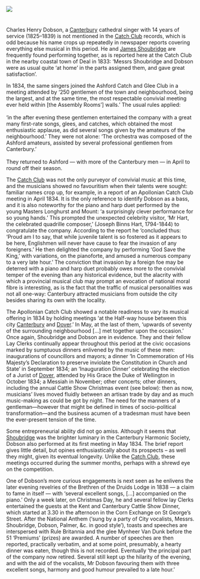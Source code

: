<a href="https://juncture-digital.org"><img src="https://juncture-digital.org/images/ve-button.png"></a>
<param ve-config title="Charles Henry Dobson" author="Dr Chris Price" layout="vtl" banner="/images/banners/19c.jpg">

<param ve-entity eid="Q29303" aliases="Canterbury">

#

## 

Charles Henry Dobson, a [Canterbury](/music/19c-music-canterbury) cathedral singer with 14 years of service (1825–1839) is not mentioned in the [Catch Club](https://www.youtube.com/watch?reload=9&v=dbKAb18w72c&t=11s) records, which is odd because his name crops up repeatedly in newspaper reports covering everything else musical in this period. He and [James Shoubridge](/music/19c-james-shoubridge) are frequently found performing together, as is reported here at the Catch Club in the nearby coastal town of Deal in 1833: ‘Messrs Shoubridge and Dobson were as usual quite ‘at home’ in the parts assigned them, and gave great satisfaction’. 
<param ve-image url="https://iiif.wellcomecollection.org/image/V0040306/full/full/0/default.jpg" label="Two men sing from a songbook they are both holding, while a younger man has fallen asleep at the table; a young woman looks on. Engraving by T.E. Nicholson after J.M. Wright" attribution="Wellcome Collection">

In 1834, the same singers joined the Ashford Catch and Glee Club in a meeting attended by ‘250 gentlemen of the town and neighbourhood, being the largest, and at the same time, the most respectable convivial meeting ever held within [the Assembly Rooms’] walls.’ The usual rules applied:
<br><br>
‘in the after evening these gentlemen entertained the company with a great many first-rate songs, glees, and catches, which obtained the most enthusiastic applause, as did several songs given by the amateurs of the neighbourhood.’ They were not alone: ‘The orchestra was composed of the Ashford amateurs, assisted by several professional gentlemen from Canterbury.’  
<br>
They returned to Ashford — with more of the Canterbury men — in April to round off their season. 

The [Catch Club](https://www.youtube.com/watch?reload=9&v=dbKAb18w72c&t=11s) was not the only purveyor of convivial music at this time, and the musicians showed no favouritism when their talents were sought: familiar names crop up, for example, in a report of an Apollonian Catch Club meeting in April 1834. It is the only reference to identify Dobson as a bass, and it is also noteworthy for the piano and harp duet performed by the young Masters Longhurst and Mount: ‘a surprisingly clever performance for so young hands.’ This prompted the unexpected celebrity visitor, ‘Mr Hart, the celebrated quadrille composer,’ (Joseph Binns Hart, 1794-1844) to congratulate the company. According to the report he ‘concluded thus: ‘Proud am I to say, that while juvenile talent is so fostered as it appears to be here, Englishmen will never have cause to fear the invasion of any foreigners.’ He then delighted the company by performing ‘God Save the King,’ with variations, on the pianoforte, and amused a numerous company to a very late hour.’  The conviction that invasion by a foreign foe may be deterred with a piano and harp duet probably owes more to the convivial temper of the evening than any historical evidence, but the alacrity with which a provincial musical club may prompt an evocation of national moral fibre is interesting, as is the fact that the traffic of musical personalities was not all one-way: Canterbury attracted musicians from outside the city besides sharing its own with the locality.
<param ve-image url="https://stor.artstor.org/stor/fb97b8a2-50de-4cae-b35b-7aedb06de42b" label="Canterbury street, from A Walk In and About the City of Canterbury, 1825" attribution="William Gostling">

The Apollonian Catch Club showed a notable readiness to vary its musical offering in 1834 by holding meetings ‘at the Half-way house between this city [Canterbury](/music/19c-music-canterbury) and [Dover](/dickens/19c-dover).’ In May, at the last of them, ‘upwards of seventy of the surrounding neighbourhood […] met together upon the occasion.’ Once again, Shoubridge and Dobson are in evidence.  They and their fellow Lay Clerks continually appear throughout this period at the civic occasions marked by sumptuous dinners enlivened by the music of these men: inaugurations of councillors and mayors; a dinner ‘In Commemoration of His Majesty’s Declaration to preserve inviolate the Constitution in Church and State’ in September 1834;  an ‘Inauguration Dinner’ celebrating the election of a Jurist of [Dover](/dickens/19c-dover), attended by His Grace the Duke of Wellington in October 1834;  a Messiah in November;  other concerts; other dinners, including the annual Cattle Show Christmas event (see below): then as now, musicians’ lives moved fluidly between an artisan trade by day and as much music-making as could be got by night. The need for the manners of a gentleman—however that might be defined in times of socio-political transformation—and the business acumen of a tradesman must have been the ever-present tension of the time. 
<param ve-image url="https://iiif.wellcomecollection.org/image/V0050268/full/full/0/default.jpg" label="The Duke of Wellington rides in an open top carriage with Sir Thomas Burdett as the postillion, Lord Lyndhurst in the rumble and Lord Brougham at the rear" attribution="Coloured lithograph by H.B. John Doyle, 1839, Wellcome Collection">

Some entrepreneurial ability did not go amiss. Although it seems that [Shoubridge](/music/19c-james-shoubridge) was the brighter luminary in the Canterbury Harmonic Society, Dobson also performed at its first meeting in May 1834. The brief report gives little detail, but opines enthusiastically about its prospects – as well they might, given its eventual longevity.  Unlike the [Catch Club](https://www.youtube.com/watch?reload=9&v=dbKAb18w72c&t=11s), these meetings occurred during the summer months, perhaps with a shrewd eye on the competition. 

One of Dobson’s more curious engagements is next seen as he enlivens the later evening revelries of the Brethren of the Druids Lodge in 1838 — a claim to fame in itself — with ‘several excellent songs, […] accompanied on the piano.’  Only a week later, on Christmas Day, he and several fellow lay Clerks entertained the guests at the Kent and Canterbury Cattle Show Dinner, which started at 3.30 in the afternoon in the Corn Exchange on St George’s Street. After the National Anthem (‘sung by a party of City vocalists, Messrs. Shoubridge, Dobson, Palmer, &c. in good style’), toasts and speeches are interspersed with Rule Britannia and the glee Mynheer Van Dunk before the 51 ‘Premiums’ (prizes) are awarded. A number of speeches are then reported, practically verbatim, and at some point, presumably, a hearty dinner was eaten, though this is not recorded. Eventually ‘the principal part of the company now retired. Several still kept up the hilarity of the evening, and with the aid of the vocalists, Mr Dobson favouring them with three excellent songs, harmony and good humour prevailed to a late hour.’ 

